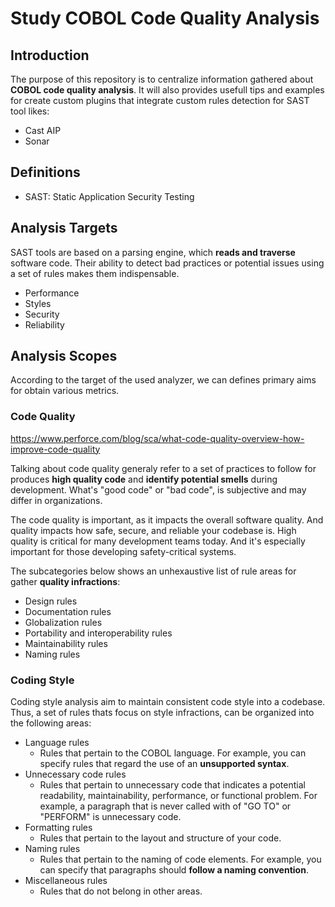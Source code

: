 # Study COBOL Code Quality Analysis

## Introduction

The purpose of this repository is to centralize information gathered about **COBOL code quality analysis**. It will also provides usefull tips and examples for create custom plugins that integrate custom rules detection for SAST tool likes:
- Cast AIP
- Sonar

## Definitions

- SAST: Static Application Security Testing

## Analysis Targets

SAST tools are based on a parsing engine, which **reads and traverse** software code. Their ability to detect bad practices or potential issues using a set of rules makes them indispensable.

- Performance
- Styles
- Security
- Reliability

## Analysis Scopes

According to the target of the used analyzer, we can defines primary aims for obtain various metrics.

### Code Quality
https://www.perforce.com/blog/sca/what-code-quality-overview-how-improve-code-quality

Talking about code quality generaly refer to a set of practices to follow for produces **high quality code** and **identify potential smells** during development. What's "good code" or "bad code", is subjective and may differ in organizations.

The code quality is important, as it impacts the overall software quality. And quality impacts how safe, secure, and reliable your codebase is. High quality is critical for many development teams today. And it's especially important for those developing safety-critical systems.

The subcategories below shows an unhexaustive list of rule areas for gather **quality infractions**:
- Design rules
- Documentation rules
- Globalization rules
- Portability and interoperability rules
- Maintainability rules
- Naming rules

### Coding Style

Coding style analysis aim to maintain consistent code style into a codebase. Thus, a set of rules thats focus on style infractions, can be organized into the following areas:

- Language rules
  - Rules that pertain to the COBOL language. For example, you can specify rules that regard the use of an **unsupported syntax**.
- Unnecessary code rules
  - Rules that pertain to unnecessary code that indicates a potential readability, maintainability, performance, or functional problem. For example, a paragraph that is never called with of "GO TO" or "PERFORM" is unnecessary code.
- Formatting rules
  - Rules that pertain to the layout and structure of your code.
- Naming rules
  - Rules that pertain to the naming of code elements. For example, you can specify that paragraphs should **follow a naming convention**.
- Miscellaneous rules
  - Rules that do not belong in other areas.